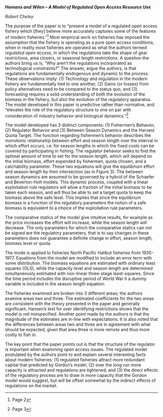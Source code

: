 ***Homans and Wilen – A Model of Regulated Open Access Resource Use***

*Robert Cheley*

The purpose of the paper is to “present a model of a regulated open
access fishery which \[they\] believe more accurately captures some of
the features of modern fisheries.”[^1] Most empirical work on fisheries
has imposed the assumption that the fishery is operating as a pure open
access conditions, when in reality most fisheries are operated as what
the authors termed *regulated* *open access*, in which the regulations
take the shape of gear restrictions, area closers, or seasonal length
restrictions. A question the authors bring us is, “Why aren’t the
regulations incorporated as technological constraints?” The answer,
argue the authors, is that regulations are fundamentally endogenous and
dynamic to the process. These observations imply: (1) Technology and
regulation in the modern fishery are fundamentally tied to one another,
(2) Gains (or losses) from policy alternatives need to be compared to
the status quo, and (3) forecasting requires a solid understanding of
both the evolution of the biomass in the fishery, but also the evolution
of the regulatory apparatus. The model developed in this paper is
predictive rather than normative, and “elevates the role of the
regulatory structure to one on par with consideration of industry
behavior and biological dynamics.”[^2]

The model developed has 3 distinct components: (1) Fishermen’s Behavior,
(2) Regulator Behavior and (3) Between Season Dynamics and the Harvest
Quota Target. The function regarding fishermen’s behavior describes the
monotonic relationship between effort and season length over the
interval in which effort occurs, i.e. for season lengths in which the
fixed costs can be covered by participating in fishing. The regulator
behavior seeks to find the optimal amount of time to set for the season
length, which will depend on the initial biomass, effort expended by
fishermen, quota chosen, and a catchability parameter. These two
equations will give the equilibrium effort and season length by their
intersection (as in Figure 3). The between season dynamics are assumed
to be governed by a hybrid of the Schaefer and Beverton-Holt models.
This dynamic process, coupled with a linear exploitation rule regulators
will allow a fraction of the initial biomass to be taken each season,
and will thus be able to set a target quota to keep the biomass above
the safe level. This implies that since the equilibrium biomass is a
function of the regulatory parameters the notion of a safe biomass is
equivalent to a choice of the exploitation rule parameters.

The comparative statics of the model give intuitive results, for example
as the price increases the effort will increase, while the season length
will decrease. The only parameters for which the comparative statics can
not be signed are the regulatory parameters, that is to say changes in
these parameters does not guarantee a definite change in effort, season
length, biomass level or quota.

The mode is applied to fisheries North Pacific Halibut fisheries from
1935-1977. Equations from the model are modified to include an error
term with some distribution. The biomass equations are estimated with
ordinary least squares (OLS), while the capacity level and season length
are determined simultaneously estimated with non-linear three-stage
least-squares. Since the time period includes the disruptive period of
World War II a dummy variable is included in the season length equation.

The fisheries examined are broken into 3 different areas; the authors
examine areas two and three. The estimated coefficients for the two
areas are consistent with the theory presented in the paper and
generally significant. Hansen’s test for over identifying restrictions
shows that the model is not misspecified. Another point made by the
authors is that the magnitude of the estimates are in-line with
expectations. It is also noted that the differences between areas two
and three are in agreement with what should be expected, given that area
three is more remote and thus more costly to fish in.

The key point that the paper points out is that the structure of the
regulator is important when examining open access issues. The regulated
model postulated by the authors point to and explain several interesting
facts about modern fisheries: (1) regulated fisheries attract more
redundant capital that predicted by Gordon’s model, (2) over the long
run more capacity is attracted and regulations are tightened, and (3)
the direct effects of the regulatory process are to draw in more
capacity that the Gordon model would suggest, but will be offset
somewhat by the indirect effects of regulations on the market.

[^1]: Page 2

[^2]: Page 3

